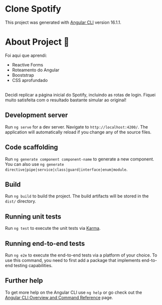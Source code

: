 # Clone Spotify
This project was generated with [Angular CLI](https://github.com/angular/angular-cli) version 16.1.1.

# About Project 🌱
Foi aqui que aprendi: 
- Reactive Forms
- Roteamento do Angular
- Booststrap
- CSS aprofundado
<br>
Decidi replicar a página inicial do Spotify, incluindo as rotas de login.
Fiquei muito satisfeita com o resultado bastante simular ao original! <br>

## Development server

Run `ng serve` for a dev server. Navigate to `http://localhost:4200/`. The application will automatically reload if you change any of the source files.

## Code scaffolding

Run `ng generate component component-name` to generate a new component. You can also use `ng generate directive|pipe|service|class|guard|interface|enum|module`.

## Build

Run `ng build` to build the project. The build artifacts will be stored in the `dist/` directory.

## Running unit tests

Run `ng test` to execute the unit tests via [Karma](https://karma-runner.github.io).

## Running end-to-end tests

Run `ng e2e` to execute the end-to-end tests via a platform of your choice. To use this command, you need to first add a package that implements end-to-end testing capabilities.

## Further help

To get more help on the Angular CLI use `ng help` or go check out the [Angular CLI Overview and Command Reference](https://angular.io/cli) page.
